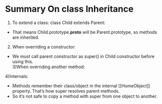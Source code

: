 # Summary On class Inheritance 
1) To extend a class: class Child extends Parent:<br/>
 + That means Child.prototype.__proto__ will be Parent.prototype, so methods are inherited.<br/>
2) When overriding a constructor:<br/>
 + We must call parent constructor as super() in Child constructor before using this.<br/>
3)When overriding another method:<br/>
    
4)Internals:<br/>
  + Methods remember their class/object in the internal [[HomeObject]] property. That’s how super 
   resolves parent methods.
  + So it’s not safe to copy a method with super from one object to another.
